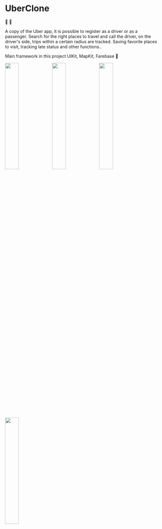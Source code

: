 # UberClone

🚕 🚕

A copy of the Uber app, it is possible to register as a driver or as a passenger. Search for the right places to travel and call the driver, on the driver's side, trips within a certain radius are tracked. Saving favorite places to visit, tracking late status and other functions..

Main framework in this project UIKit, MapKit, Farebase 📖

<p float="left">
 <img src="https://user-images.githubusercontent.com/92182846/205712745-befcde6d-bc87-48ca-86f0-cff915866cae.png" width=30% height=30%>  
  
 <img src="https://user-images.githubusercontent.com/92182846/205712776-3f66d805-16e0-41d4-a625-f4fd007077a6.png" width=30% height=30%>

 <img src="https://user-images.githubusercontent.com/92182846/205712838-1e11bc23-477e-4f48-a2d8-5c6272cd1c23.png" width=30% height=30%>
  
  <img src="https://user-images.githubusercontent.com/92182846/205712872-40da3d2d-cde8-4801-89fc-77f7a59df453.png" width=30% height=30%>
</p>


